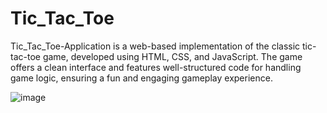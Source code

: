 # Tic_Tac_Toe

Tic_Tac_Toe-Application is a web-based implementation of the classic tic-tac-toe game, developed using HTML, CSS, and JavaScript. The game offers a clean interface and features well-structured code for handling game logic, ensuring a fun and engaging gameplay experience.


![image](https://github.com/user-attachments/assets/65169579-a43b-412f-b48c-ddf3cc3e4371)

